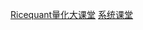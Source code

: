 [Ricequant量化大课堂](https://www.ricequant.com/community/topic/761/)
[系统课堂](https://www.ricequant.com/courses)




